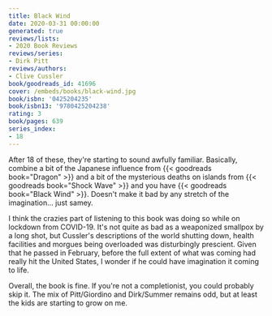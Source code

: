 ```yaml
---
title: Black Wind
date: 2020-03-31 00:00:00
generated: true
reviews/lists:
- 2020 Book Reviews
reviews/series:
- Dirk Pitt
reviews/authors:
- Clive Cussler
book/goodreads_id: 41696
cover: /embeds/books/black-wind.jpg
book/isbn: '0425204235'
book/isbn13: '9780425204238'
rating: 3
book/pages: 639
series_index:
- 18
---
```

After 18 of these, they're starting to sound awfully familiar. Basically, combine a bit of the Japanese influence from {{< goodreads book="Dragon" >}} and a bit of the mysterious deaths on islands from {{< goodreads book="Shock Wave" >}} and you have {{< goodreads book="Black Wind" >}}. Doesn't make it bad by any stretch of the imagination... just samey.  

I think the crazies part of listening to this book was doing so while on lockdown from COVID-19. It's not quite as bad as a weaponized smallpox by a long shot, but Cussler's descriptions of the world shutting down, health facilities and morgues being overloaded was disturbingly prescient. Given that he passed in February, before the full extent of what was coming had really hit the United States, I wonder if he could have imagination it coming to life.  

<!--more-->

Overall, the book is fine. If you're not a completionist, you could probably skip it. The mix of Pitt/Giordino and Dirk/Summer remains odd, but at least the kids are starting to grow on me.